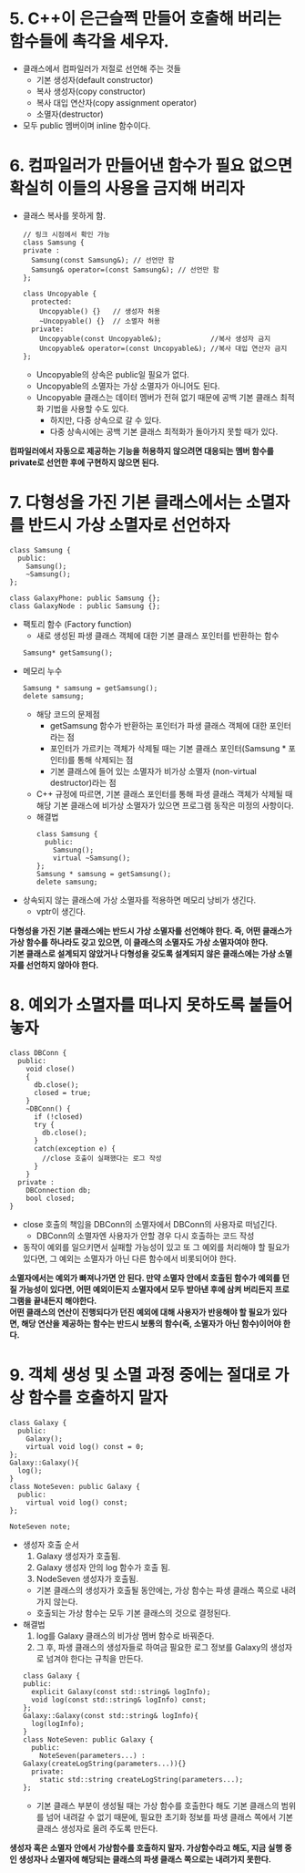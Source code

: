 # 5. C++이 은근슬쩍 만들어 호출해 버리는 함수들에 촉각을 세우자.

- 클래스에서 컴파일러가 저절로 선언해 주는 것들
  - 기본 생성자(default constructor)
  - 복사 생성자(copy constructor)
  - 복사 대입 연산자(copy assignment operator)
  - 소멸자(destructor)
- 모두 public 멤버이며 inline 함수이다.

# 6. 컴파일러가 만들어낸 함수가 필요 없으면 확실히 이들의 사용을 금지해 버리자

- 클래스 복사를 못하게 함.
  ```
  // 링크 시점에서 확인 가능
  class Samsung {
  private : 
    Samsung(const Samsung&); // 선언만 함
    Samsung& operator=(const Samsung&); // 선언만 함
  };
  ```
  ```
  class Uncopyable {
    protected:
      Uncopyable() {}   // 생성자 허용
      ~Uncopyable() {}  // 소멸자 허용
    private:
      Uncopyable(const Uncopyable&);            //복사 생성자 금지
      Uncopyable& operator=(const Uncopyable&); //복사 대입 연산자 금지
  };
  ```
  - Uncopyable의 상속은 public일 필요가 없다. 
  - Uncopyable의 소멸자는 가상 소멸자가 아니어도 된다.
  - Uncopyable 클래스는 데이터 멤버가 전혀 없기 때문에 공백 기본 클래스 최적화 기법을 사용할 수도 있다.
    - 하지만, 다중 상속으로 갈 수 있다.
    - 다중 상속시에는 공백 기본 클래스 최적화가 돌아가지 못할 때가 있다.

**컴파일러에서 자동으로 제공하는 기능을 허용하지 않으려면 대응되는 멤버 함수를 private로 선언한 후에 구현하지 않으면 된다.**

# 7. 다형성을 가진 기본 클래스에서는 소멸자를 반드시 가상 소멸자로 선언하자

```
class Samsung {
  public:
    Samsung();
    ~Samsung();
};

class GalaxyPhone: public Samsung {};
class GalaxyNode : public Samsung {};
```
- 팩토리 함수 (Factory function)
  - 새로 생성된 파생 클래스 객체에 대한 기본 클래스 포인터를 반환하는 함수
  ```
  Samsung* getSamsung();
  ```
- 메모리 누수
  ```
  Samsung * samsung = getSamsung();
  delete samsung;
  ```
  - 해당 코드의 문제점
    - getSamsung 함수가 반환하는 포인터가 파생 클래스 객체에 대한 포인터라는 점
    - 포인터가 가르키는 객체가 삭제될 때는 기본 클래스 포인터(Samsung * 포인터)를 통해 삭제되는 점
    - 기본 클래스에 들어 있는 소멸자가 비가상 소멸자 (non-virtual destructor)라는 점
  - C++ 규정에 따르면, 기본 클래스 포인터를 통해 파생 클래스 객체가 삭제될 때 해당 기본 클래스에 비가상 소멸자가 있으면 프로그램 동작은 미정의 사항이다.
  - 해결법
    ```
    class Samsung {
      public:
        Samsung();
        virtual ~Samsung();
    };
    Samsung * samsung = getSamsung();
    delete samsung;
    ```
- 상속되지 않는 클래스에 가상 소멸자를 적용하면 메모리 낭비가 생긴다.
  - vptr이 생긴다.

**다형성을 가진 기본 클래스에는 반드시 가상 소멸자를 선언해야 한다. 즉, 어떤 클래스가 가상 함수를 하나라도 갖고 있으면, 이 클래스의 소멸자도 가상 소멸자여야 한다.<br>**
**기본 클래스로 설계되지 않았거나 다형성을 갖도록 설계되지 않은 클래스에는 가상 소멸자를 선언하지 않아야 한다.<br>**

# 8. 예외가 소멸자를 떠나지 못하도록 붙들어 놓자

```
class DBConn {
  public:
    void close()
    {
      db.close();
      closed = true;
    }
    ~DBConn() {
      if (!closed)
      try {
        db.close();
      }
      catch(exception e) {
        //close 호출이 실패했다는 로그 작성
      }
    }
  private :
    DBConnection db;
    bool closed;
}
```
- close 호출의 책임을 DBConn의 소멸자에서 DBConn의 사용자로 떠넘긴다.
  - DBConn의 소멸자엔 사용자가 안할 경우 다시 호출하는 코드 작성
- 동작이 예외를 일으키면서 실패할 가능성이 있고 또 그 예외를 처리해야 할 필요가 있다면, 그 예외는 소멸자가 아닌 다른 함수에서 비롯되어야 한다.

**소멸자에서는 예외가 빠져나가면 안 된다. 만약 소멸자 안에서 호출된 함수가 예외를 던질 가능성이 있다면, 어떤 예외이든지 소멸자에서 모두 받아낸 후에 삼켜 버리든지 프로그램을 끝내든지 해야한다.<br>**
**어떤 클래스의 연산이 진행되다가 던진 예외에 대해 사용자가 반응해야 할 필요가 있다면, 해당 연산을 제공하는 함수는 반드시 보통의 함수(즉, 소멸자가 아닌 함수)이어야 한다.<br>**

# 9. 객체 생성 및 소멸 과정 중에는 절대로 가상 함수를 호출하지 말자

```
class Galaxy {
  public:
    Galaxy();
    virtual void log() const = 0;
};
Galaxy::Galaxy(){
  log();
}
class NoteSeven: public Galaxy {
  public:
    virtual void log() const;
};
```
```
NoteSeven note;
```
- 생성자 호출 순서
  1. Galaxy 생성자가 호출됨.
  2. Galaxy 생성자 안의 log 함수가 호출 됨.
  3. NodeSeven 생성자가 호출됨.
  - 기본 클래스의 생성자가 호출될 동안에는, 가상 함수는 파생 클래스 쪽으로 내려가지 않는다.
  - 호출되는 가상 함수는 모두 기본 클래스의 것으로 결정된다.
- 해결법
  1. log를 Galaxy 클래스의 비가상 멤버 함수로 바꿔준다.
  2. 그 후, 파생 클래스의 생성자들로 하여금 필요한 로그 정보를 Galaxy의 생성자로 넘겨야 한다는 규칙을 만든다.
  ```
  class Galaxy {
  public:
    explicit Galaxy(const std::string& logInfo);
    void log(const std::string& logInfo) const;
  };
  Galaxy::Galaxy(const std::string& logInfo){
    log(logInfo);
  }
  class NoteSeven: public Galaxy {
    public:
      NoteSeven(parameters...) : Galaxy(createLogString(parameters...)){}
    private:
      static std::string createLogString(parameters...);
  };
  ```
  - 기본 클래스 부분이 생성될 때는 가상 함수를 호출한다 해도 기본 클래스의 범위를 넘어 내려갈 수 없기 때문에, 필요한 초기화 정보를 파생 클래스 쪽에서 기본 클래스 생성자로 올려 주도록 만든다.

**생성자 혹은 소멸자 안에서 가상함수를 호출하지 말자. 가상함수라고 해도, 지금 실행 중인 생성자나 소멸자에 해당되는 클래스의 파생 클래스 쪽으로는 내려가지 못한다.<br>**